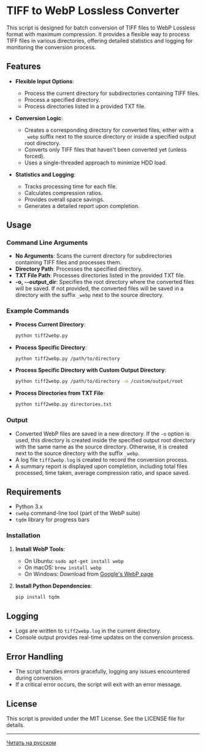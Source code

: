 # TIFF to WebP Lossless Converter

This script is designed for batch conversion of TIFF files to WebP Lossless format with maximum compression. It provides a flexible way to process TIFF files in various directories, offering detailed statistics and logging for monitoring the conversion process.

## Features

- **Flexible Input Options**:
  - Process the current directory for subdirectories containing TIFF files.
  - Process a specified directory.
  - Process directories listed in a provided TXT file.

- **Conversion Logic**:
  - Creates a corresponding directory for converted files, either with a `_webp` suffix next to the source directory or inside a specified output root directory.
  - Converts only TIFF files that haven't been converted yet (unless forced).
  - Uses a single-threaded approach to minimize HDD load.

- **Statistics and Logging**:
  - Tracks processing time for each file.
  - Calculates compression ratios.
  - Provides overall space savings.
  - Generates a detailed report upon completion.

## Usage

### Command Line Arguments

- **No Arguments**: Scans the current directory for subdirectories containing TIFF files and processes them.
- **Directory Path**: Processes the specified directory.
- **TXT File Path**: Processes directories listed in the provided TXT file.
- **-o, --output_dir**: Specifies the root directory where the converted files will be saved. If not provided, the converted files will be saved in a directory with the suffix `_webp` next to the source directory.

### Example Commands

- **Process Current Directory**:
  ```bash
  python tiff2webp.py
  ```

- **Process Specific Directory**:
  ```bash
  python tiff2webp.py /path/to/directory
  ```

- **Process Specific Directory with Custom Output Directory**:
  ```bash
  python tiff2webp.py /path/to/directory -o /custom/output/root
  ```

- **Process Directories from TXT File**:
  ```bash
  python tiff2webp.py directories.txt
  ```

### Output

- Converted WebP files are saved in a new directory. If the `-o` option is used, this directory is created inside the specified output root directory with the same name as the source directory. Otherwise, it is created next to the source directory with the suffix `_webp`.
- A log file `tiff2webp.log` is created to record the conversion process.
- A summary report is displayed upon completion, including total files processed, time taken, average compression ratio, and space saved.

## Requirements

- Python 3.x
- `cwebp` command-line tool (part of the WebP suite)
- `tqdm` library for progress bars

### Installation

1. **Install WebP Tools**:
   - On Ubuntu: `sudo apt-get install webp`
   - On macOS: `brew install webp`
   - On Windows: Download from [Google's WebP page](https://developers.google.com/speed/webp/download)

2. **Install Python Dependencies**:
   ```bash
   pip install tqdm
   ```

## Logging

- Logs are written to `tiff2webp.log` in the current directory.
- Console output provides real-time updates on the conversion process.

## Error Handling

- The script handles errors gracefully, logging any issues encountered during conversion.
- If a critical error occurs, the script will exit with an error message.

## License

This script is provided under the MIT License. See the LICENSE file for details.

---

[Читать на русском](README_RU.markdown)